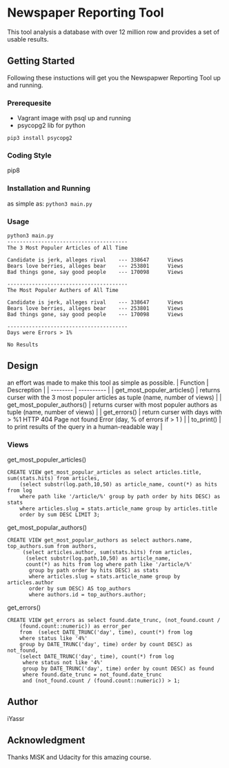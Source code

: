 # Newspaper Reporting Tool

This tool analysis a database with over 12 million row and provides a set of usable results.  

## Getting Started

Following these instuctions will get you the Newspapwer Reporting Tool up and running. 

### Prerequesite

- Vagrant image with psql up and running
- psycopg2 lib for python

```pip3 install psycopg2```  

### Coding Style

pip8

### Installation and Running

as simple as:
```python3 main.py```

### Usage

``` 
python3 main.py
---------------------------------------
The 3 Most Populer Articles of All Time

Candidate is jerk, alleges rival    --- 338647      Views
Bears love berries, alleges bear    --- 253801      Views
Bad things gone, say good people    --- 170098      Views

---------------------------------------
The Most Populer Authers of All Time

Candidate is jerk, alleges rival    --- 338647      Views
Bears love berries, alleges bear    --- 253801      Views
Bad things gone, say good people    --- 170098      Views

---------------------------------------
Days were Errors > 1%

No Results

```

## Design

an effort was made to make this tool as simple as possible.
| Function | Descreption |
| -------- | ---------- | 
| get_most_populer_articles() | returns curser with the 3 most populer articles as tuple (name, number of views) |
| get_most_populer_authors() | returns curser with most populer authors as tuple (name, number of views) |
| get_errors() | return curser with days with > %1 HTTP 404 Page not found Error (day, % of errors if  > 1 ) |
| to_print() | to print results of the query in a human-readable way  |  

### Views

get_most_populer_articles()
```
CREATE VIEW get_most_popular_articles as select articles.title, sum(stats.hits) from articles,
    (select substr(log.path,10,50) as article_name, count(*) as hits from log
    where path like '/article/%' group by path order by hits DESC) as stats
    where articles.slug = stats.article_name group by articles.title
    order by sum DESC LIMIT 3;
```

get_most_popular_authors()
```
CREATE VIEW get_most_popular_authors as select authors.name, top_authors.sum from authors,
     (select articles.author, sum(stats.hits) from articles,
      (select substr(log.path,10,50) as article_name,
      count(*) as hits from log where path like '/article/%'
       group by path order by hits DESC) as stats
       where articles.slug = stats.article_name group by articles.author
       order by sum DESC) AS top_authors
       where authors.id = top_authors.author;
```

get_errors()

```
CREATE VIEW get_errors as select found.date_trunc, (not_found.count /
    (found.count::numeric)) as error_per
    from  (select DATE_TRUNC('day', time), count(*) from log
    where status like '4%'
    group by DATE_TRUNC('day', time) order by count DESC) as not_found,
    (select DATE_TRUNC('day', time), count(*) from log
     where status not like '4%'
     group by DATE_TRUNC('day', time) order by count DESC) as found
     where found.date_trunc = not_found.date_trunc
     and (not_found.count / (found.count::numeric)) > 1;
```

## Author

iYassr

## Acknowledgment

Thanks MiSK and Udacity for this amazing course.
